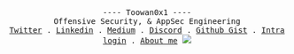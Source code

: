 <p align="center">
  <samp>
    <a > ---- Toowan0x1 ---- </a><br>
    <a > Offensive Security, & AppSec Engineering </a><br>
    <a href="https://twitter.com/Toowan0x1">Twitter</a> .
    <a href="https://www.linkedin.com/in/omar-elhoumadi/">Linkedin</a> .
    <a href="https://toowan0x1.medium.com/">Medium</a> .
    <a href="https://discordapp.com/users/Toowan5118">Discord</a> .
    <a href="https://gist.github.com/Toowan0x1">Github Gist</a> .
    <a href="https://profile.intra.42.fr/users/oel-houm">Intra login</a> .
    <a href="https://toowan0x1.github.io">About me</a>
  </samp>
  <img src="https://i.pinimg.com/originals/95/ef/b8/95efb8425d270933e5e890b33ab5ef70.gif">
</p>

